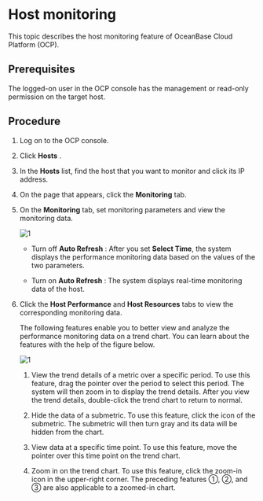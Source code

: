 Host monitoring
====================================

This topic describes the host monitoring feature of OceanBase Cloud Platform (OCP).

Prerequisites
----------------------------------

The logged-on user in the OCP console has the management or read-only permission on the target host.

Procedure
------------------------------

1. Log on to the OCP console.

2. Click **Hosts** .

3. In the **Hosts** list, find the host that you want to monitor and click its IP address.

4. On the page that appears, click the **Monitoring** tab.

5. On the **Monitoring** tab, set monitoring parameters and view the monitoring data.

   ![1](https://obbusiness-private.oss-cn-shanghai.aliyuncs.com/doc/img/ocp/401/host-1-en.png)

   * Turn off **Auto Refresh** : After you set **Select Time**, the system displays the performance monitoring data based on the values of the two parameters.

   * Turn on **Auto Refresh** : The system displays real-time monitoring data of the host.

6. Click the **Host Performance** and **Host Resources** tabs to view the corresponding monitoring data.

   The following features enable you to better view and analyze the performance monitoring data on a trend chart. You can learn about the features with the help of the figure below.

   ![1](https://help-static-aliyun-doc.aliyuncs.com/assets/img/en-US/3200044461/p393977.png)

   1. View the trend details of a metric over a specific period. To use this feature, drag the pointer over the period to select this period. The system will then zoom in to display the trend details. After you view the trend details, double-click the trend chart to return to normal.

   2. Hide the data of a submetric. To use this feature, click the icon of the submetric. The submetric will then turn gray and its data will be hidden from the chart.

   3. View data at a specific time point. To use this feature, move the pointer over this time point on the trend chart.

   4. Zoom in on the trend chart. To use this feature, click the zoom-in icon in the upper-right corner. The preceding features ①, ②, and ③ are also applicable to a zoomed-in chart.
